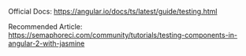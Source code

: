 Official Docs: https://angular.io/docs/ts/latest/guide/testing.html

Recommended Article: https://semaphoreci.com/community/tutorials/testing-components-in-angular-2-with-jasmine